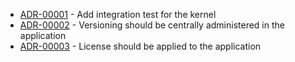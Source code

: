 

<!-- adrlog -->

- [ADR-00001](00001-Add-integration-test-for-the-kernel.md) - Add integration test for the kernel
- [ADR-00002](00002-Central-versioning-for-every-assembly.md) - Versioning should be centrally administered in the application
- [ADR-00003](00003-Licensing.md) - License should be applied to the application

<!-- adrlogstop -->


